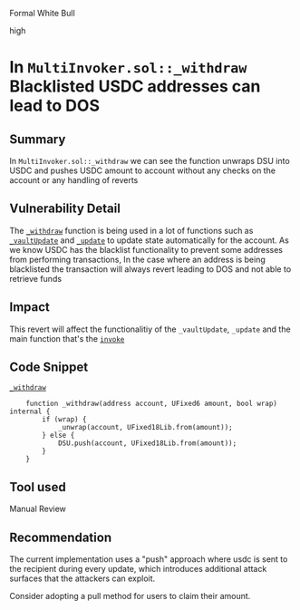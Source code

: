 Formal White Bull

high

# In `MultiInvoker.sol::_withdraw` Blacklisted USDC addresses can lead to DOS

## Summary
In `MultiInvoker.sol::_withdraw` we can see the function unwraps DSU into USDC and pushes USDC amount to account without any checks on the account or any handling of reverts
## Vulnerability Detail
The [`_withdraw`](https://github.com/sherlock-audit/2024-02-perennial-v2-3/blob/main/perennial-v2/packages/perennial-extensions/contracts/MultiInvoker.sol#L274-L280) function is being used in a lot of functions such as [`_vaultUpdate`](https://github.com/sherlock-audit/2024-02-perennial-v2-3/blob/main/perennial-v2/packages/perennial-extensions/contracts/MultiInvoker.sol#L208-L231) and [`_update`](https://github.com/sherlock-audit/2024-02-perennial-v2-3/blob/main/perennial-v2/packages/perennial-extensions/contracts/MultiInvoker.sol#L176-L200) to update state automatically for the account. 
As we know USDC has the blacklist functionality to prevent some addresses from performing transactions,
In the case where an address is being blacklisted the transaction will always revert leading to DOS and not able to retrieve funds
## Impact
This revert will affect the functionalitiy of the `_vaultUpdate`, `_update` and  the main function that's the [`invoke`](https://github.com/sherlock-audit/2024-02-perennial-v2-3/blob/main/perennial-v2/packages/perennial-extensions/contracts/MultiInvoker.sol#L115-L165)
## Code Snippet
[`_withdraw`](https://github.com/sherlock-audit/2024-02-perennial-v2-3/blob/main/perennial-v2/packages/perennial-extensions/contracts/MultiInvoker.sol#L274-L280)

```solidity
    function _withdraw(address account, UFixed6 amount, bool wrap) internal {
        if (wrap) {
            _unwrap(account, UFixed18Lib.from(amount));
        } else {
            DSU.push(account, UFixed18Lib.from(amount));
        }
    }
```

## Tool used

Manual Review

## Recommendation
The current implementation uses a "push" approach where usdc is sent to the recipient during every update, which introduces additional attack surfaces that the attackers can exploit.

Consider adopting a pull method for users to claim their amount.